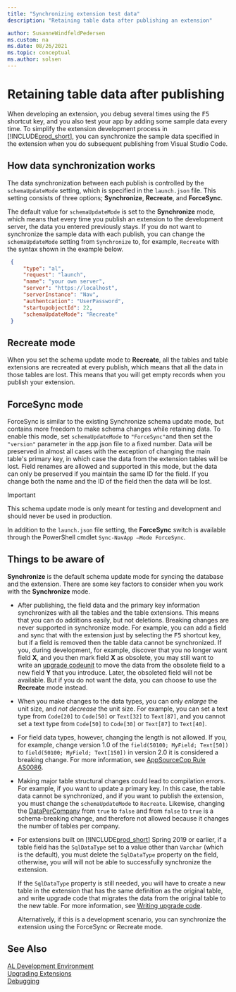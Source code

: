 ```yaml
---
title: "Synchronizing extension test data"
description: "Retaining table data after publishing an extension"

author: SusanneWindfeldPedersen
ms.custom: na
ms.date: 08/26/2021
ms.topic: conceptual
ms.author: solsen
---
```


# Retaining table data after publishing

When developing an extension, you debug several times using the <kbd>F5</kbd> shortcut key, and you also test your app by adding some sample data every time. To simplify the extension development process in [!INCLUDE[prod_short](includes/prod_short.md)], you can synchronize the sample data specified in the extension when you do subsequent publishing from Visual Studio Code.

## How data synchronization works

The data synchronization between each publish is controlled by the `schemaUpdateMode` setting, which is specified in the `launch.json` file. This setting consists of three options; **Synchronize**, **Recreate**, and **ForceSync**.

The default value for `schemaUpdateMode` is set to the **Synchronize** mode, which means that every time you publish an extension to the development server, the data you entered previously stays. If you do not want to synchronize the sample data with each publish, you can change the `schemaUpdateMode` setting from `Synchronize` to, for example, `Recreate` with the syntax shown in the example below.


```json
 { 
     "type": "al",
     "request": "launch",
     "name": "your own server",
     "server": "https://localhost",
     "serverInstance": "Nav",
     "authentcation": "UserPassword", 
     "startupobjectId": 22,
     "schemaUpdateMode": "Recreate" 
 }
```

## Recreate mode

When you set the schema update mode to **Recreate**, all the tables and table extensions are recreated at every publish, which means that all the data in those tables are lost. This means that you will get empty records when you publish your extension.

## ForceSync mode

ForceSync is similar to the existing Synchronize schema update mode, but contains more freedom to make schema changes while retaining data. To enable this mode, set `schemaUpdateMode` to `"ForceSync"`and then set the `"version"` parameter in the app.json file to a fixed number. Data will be preserved in almost all cases with the exception of changing the main table's primary key, in which case the data from the extension tables will be lost. Field renames are allowed and supported in this mode, but the data can only be preserved if you maintain the same ID for the field. If you change both the name and the ID of the field then the data will be lost.

> [!IMPORTANT]  
> This schema update mode is only meant for testing and development and should never be used in production.

In addition to the `launch.json` file setting, the **ForceSync** switch is available through the PowerShell cmdlet `Sync-NavApp –Mode ForceSync`.

## Things to be aware of

**Synchronize** is the default schema update mode for syncing the database and the extension. There are some key factors to consider when you work with the **Synchronize** mode.  

- After publishing, the field data and the primary key information synchronizes with all the tables and the table extensions. This means that you can do additions easily, but not deletions. Breaking changes are never supported in synchronize mode. For example, you can add a field and sync that with the extension just by selecting the <kbd>F5</kbd> shortcut key, but if a field is removed then the table data cannot be synchronized.
If you, during development, for example, discover that you no longer want field **X**, and you then mark field **X** as obsolete, you may still want to write an [upgrade codeunit](devenv-upgrading-extensions.md) to move the data from the obsolete field to a new field **Y** that you introduce. Later, the obsoleted field will not be available. But if you do not want the data, you can choose to use the **Recreate** mode instead.
 
- When you make changes to the data types, you can only *enlarge* the unit size, and *not decrease* the unit size. For example, you can set a text type from `Code[20]` to `Code[50]` or `Text[32]` to  `Text[87]`, and you cannot set a text type from `Code[50]` to `Code[30]` or `Text[87]` to `Text[40]`.  

- For field data types, however, changing the length is not allowed. If you, for example, change version 1.0 of the `field(50100; MyField; Text[50])` to `field(50100; MyField; Text[150])` in version 2.0 it is considered a breaking change. For more information, see [AppSourceCop Rule AS0086](analyzers/appsourcecop-as0086.md).

- Making major table structural changes could lead to compilation errors. For example, if you want to update a primary key. In this case, the table data cannot be synchronized, and if you want to publish the extension, you must change the `schemaUpdateMode` to `Recreate`. Likewise, changing the [DataPerCompany](properties/devenv-datapercompany-property.md) from `true` to `false` and from `false` to `true` is a schema-breaking change, and therefore not allowed because it changes the number of tables per company.

- For extensions built on [!INCLUDE[prod_short](includes/prod_short.md)] Spring 2019 or earlier, if a table field has the `SqlDataType` set to a value other than `Varchar` (which is the default), you must delete the `SqlDataType` property on the field, otherwise, you will will not be able to successfully synchronize the extension.

    If the `SqlDataType` property is still needed, you will have to create a new table in the extension that has the same definition as the original table, and write upgrade code that migrates the data from the original table to the new table. For more information, see [Writing upgrade code](devenv-upgrading-extensions.md#writing-upgrade-code).

    Alternatively, if this is a development scenario, you can synchronize the extension using the ForceSync or Recreate mode.

## See Also

[AL Development Environment](devenv-reference-overview.md)  
[Upgrading Extensions](devenv-upgrading-extensions.md)  
[Debugging](devenv-debugging.md)  
